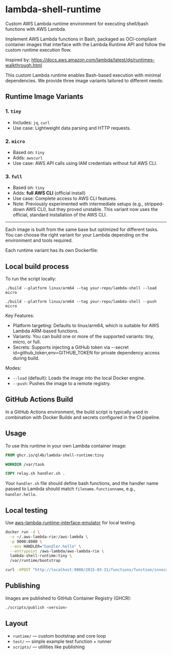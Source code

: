# lambda-shell-runtime

Custom AWS Lambda runtime environment for executing shell/bash functions with AWS Lambda.

Implement AWS Lambda functions in Bash, packaged as OCI-compliant container images that interface with the Lambda Runtime API and follow the custom runtime execution flow.

Inspired by: https://docs.aws.amazon.com/lambda/latest/dg/runtimes-walkthrough.html


This custom Lambda runtime enables Bash-based execution with minimal dependencies. We provide three image variants tailored to different needs:

## Runtime Image Variants

### 1. `tiny`
- Includes: `jq`, `curl`
- Use case: Lightweight data parsing and HTTP requests.

### 2. `micro`
- Based on: `tiny`
- Adds: `awscurl`
- Use case: AWS API calls using IAM credentials without full AWS CLI.

### 3. `full`
- Based on: `tiny`
- Adds: **full AWS CLI** (official install)
- Use case: Complete access to AWS CLI features.
- Note: Previously experimented with intermediate setups (e.g., stripped-down AWS CLI), but they proved unstable. This variant now uses the official, standard installation of the AWS CLI.

---

Each image is built from the same base but optimized for different tasks. You can choose the right variant for your Lambda depending on the environment and tools required.

Each runtime variant has its own Dockerfile:

## Local build process

To run the script locally:

```
./build --platform linux/arm64 --tag your-repo/lambda-shell --load micro
```

```
./build --platform linux/arm64 --tag your-repo/lambda-shell --push micro
```

Key Features:

* Platform targeting: Defaults to linux/arm64, which is suitable for AWS Lambda ARM-based functions.
* Variants: You can build one or more of the supported variants: tiny, micro, or full.
* Secrets: Supports injecting a GitHub token via --secret id=github_token,env=GITHUB_TOKEN for private dependency access during build.

Modes:
* `--load` (default): Loads the image into the local Docker engine.
* `--push`: Pushes the image to a remote registry.

## GitHub Actions Build

In a GitHub Actions environment, the build script is typically used in combination with Docker Buildx and secrets configured in the CI pipeline.

## Usage

To use this runtime in your own Lambda container image:

```Dockerfile
FROM ghcr.io/ql4b/lambda-shell-runtime:tiny

WORKDIR /var/task

COPY relay.sh handler.sh .
```

Your `handler.sh` file should define bash functions, and the handler name passed to Lambda should match `filename.functionname`, e.g., `handler.hello`.

## Local testing

Use [aws-lambda-runtime-interface-emulator](https://github.com/aws/aws-lambda-runtime-interface-emulator) for local testing.

```bash
docker run -d \
  -v ~/.aws-lambda-rie:/aws-lambda \
  -p 9000:8080 \
  --env HANDLER="handler.hello" \
  --entrypoint /aws-lambda/aws-lambda-rie \
  lambda-shell-runtime:tiny \
  /var/runtime/bootstrap

curl -XPOST "http://localhost:9000/2015-03-31/functions/function/invocations" -d '{}'
```

## Publishing

Images are published to GitHub Container Registry (GHCR):

```bash
./scripts/publish <version>
```

## Layout

- `runtime/` — custom bootstrap and core loop
- `test/` — simple example test function + runner
- `scripts/` — utilities like publishing
